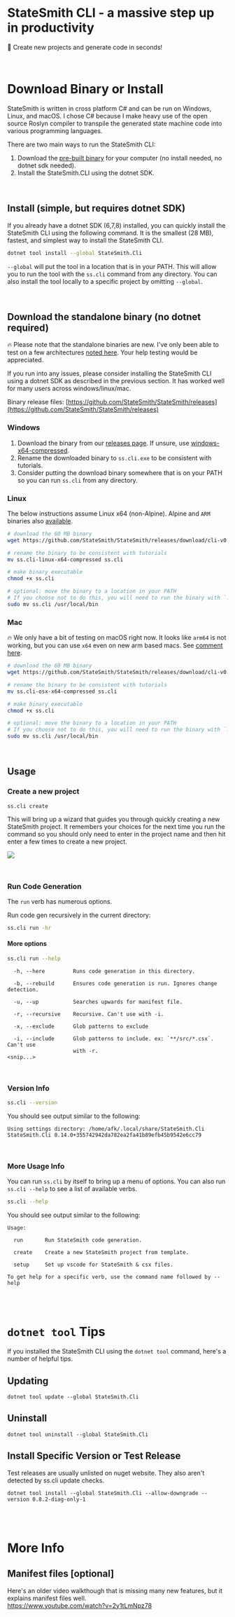 # StateSmith CLI - a massive step up in productivity

🚀 Create new projects and generate code in seconds!

<br>

# Download Binary or Install
StateSmith is written in cross platform C# and can be run on Windows, Linux, and macOS. I chose C# because I make heavy use of the open source Roslyn compiler to transpile the generated state machine code into various programming languages.

There are two main ways to run the StateSmith CLI:
1. Download the [pre-built binary](https://github.com/StateSmith/StateSmith/releases) for your computer (no install needed, no dotnet sdk needed).
2. Install the StateSmith.CLI using the dotnet SDK.


<br>


## Install (simple, but requires dotnet SDK)
If you already have a dotnet SDK (6,7,8) installed, you can quickly install the StateSmith CLI using the following command. It is the smallest (28 MB), fastest, and simplest way to install the StateSmith CLI.

```sh
dotnet tool install --global StateSmith.Cli
```

`--global` will put the tool in a location that is in your PATH. This will allow you to run the tool with the `ss.cli` command from any directory. You can also install the tool locally to a specific project by omitting `--global`.


<br>


## Download the standalone binary (no dotnet required)
🔥 Please note that the standalone binaries are new. I've only been able to test on a few architectures [noted here](https://github.com/StateSmith/StateSmith/wiki/Binary-Files#platform-testing). Your help testing would be appreciated.

If you run into any issues, please consider installing the StateSmith CLI using a dotnet SDK as described in the previous section. It has worked well for many users across windows/linux/mac.

Binary release files: [https://github.com/StateSmith/StateSmith/releases](https://github.com/StateSmith/StateSmith/releases)

### Windows
1. Download the binary from our [releases page](https://github.com/StateSmith/StateSmith/releases). If unsure, use [windows-x64-compressed](https://github.com/StateSmith/StateSmith/releases/download/cli-v0.14.0/ss.cli-win-x64-compressed.exe).
1. Rename the downloaded binary to `ss.cli.exe` to be consistent with tutorials.
1. Consider putting the download binary somewhere that is on your PATH so you can run `ss.cli` from any directory.


### Linux
The below instructions assume Linux x64 (non-Alpine). Alpine and `ARM` binaries also [available](https://github.com/StateSmith/StateSmith/releases).

```sh
# download the 60 MB binary
wget https://github.com/StateSmith/StateSmith/releases/download/cli-v0.14.0/ss.cli-linux-x64-compressed

# rename the binary to be consistent with tutorials
mv ss.cli-linux-x64-compressed ss.cli

# make binary executable
chmod +x ss.cli

# optional: move the binary to a location in your PATH
# If you choose not to do this, you will need to run the binary with `./ss.cli`
sudo mv ss.cli /usr/local/bin
```

### Mac
🔥 We only have a bit of testing on macOS right now. It looks like `arm64` is not working, but you can use `x64` even on new arm based macs. See [comment here](https://github.com/StateSmith/StateSmith/issues/260#issuecomment-2210249795).


```sh
# download the 60 MB binary
wget https://github.com/StateSmith/StateSmith/releases/download/cli-v0.14.0/ss.cli-osx-x64-compressed

# rename the binary to be consistent with tutorials
mv ss.cli-osx-x64-compressed ss.cli

# make binary executable
chmod +x ss.cli

# optional: move the binary to a location in your PATH
# If you choose not to do this, you will need to run the binary with `./ss.cli`
sudo mv ss.cli /usr/local/bin
```

<br>


## Usage
### Create a new project
```
ss.cli create
```

This will bring up a wizard that guides you through quickly creating a new StateSmith project. It remembers your choices for the next time you run the command so you should only need to enter in the project name and then hit enter a few times to create a new project.

![](https://github.com/user-attachments/assets/7c00c5f5-baa3-4c25-94e4-53ac87069615)


<br>


### Run Code Generation
The `run` verb has numerous options.

Run code gen recursively in the current directory:
```sh
ss.cli run -hr
```

#### More options
```sh
ss.cli run --help
```

```
  -h, --here         Runs code generation in this directory.

  -b, --rebuild      Ensures code generation is run. Ignores change detection.

  -u, --up           Searches upwards for manifest file.

  -r, --recursive    Recursive. Can't use with -i.

  -x, --exclude      Glob patterns to exclude

  -i, --include      Glob patterns to include. ex: `**/src/*.csx`. Can't use
                     with -r.
<snip...>
```


<br>

### Version Info
```sh
ss.cli --version
```
You should see output similar to the following:

```
Using settings directory: /home/afk/.local/share/StateSmith.Cli
StateSmith.Cli 0.14.0+355742942da782ea2fa41b89efb45b9542e6cc79
```



<br>


### More Usage Info
You can run `ss.cli` by itself to bring up a menu of options. You can also run `ss.cli --help` to see a list of available verbs.


```sh
ss.cli --help
```

You should see output similar to the following:

```
Usage:

  run       Run StateSmith code generation.

  create    Create a new StateSmith project from template.
  
  setup     Set up vscode for StateSmith & csx files.

To get help for a specific verb, use the command name followed by --help
```



<br>
<br>


# `dotnet tool` Tips
If you installed the StateSmith CLI using the `dotnet tool` command, here's a number of helpful tips.

## Updating
```
dotnet tool update --global StateSmith.Cli
```

## Uninstall
```
dotnet tool uninstall --global StateSmith.Cli
```

## Install Specific Version or Test Release
Test releases are usually unlisted on nuget website. They also aren't detected by ss.cli update checks.
```
dotnet tool install --global StateSmith.Cli --allow-downgrade --version 0.8.2-diag-only-1
```


<br>
<br>

# More Info

## Manifest files [optional]
Here's an older video walkthough that is missing many new features, but it explains manifest files well.<br>
https://www.youtube.com/watch?v=2y1tLmNpz78




